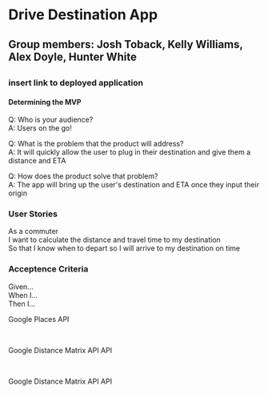 <h1>Drive Destination App</h1>
<h2>Group members: Josh Toback, Kelly Williams, Alex Doyle, Hunter White<h2>
<h3>insert link to deployed application</h3>

<h4>Determining the MVP</h4>

Q: Who is your audience?<br>
A: Users on the go! <br>


Q: What is the problem that the product will address?<br>
A: It will quickly allow the user to plug in their destination and give them a distance and ETA <br>

Q: How does the product solve that problem?<br>
A: The app will bring up the user's destination and ETA once they input their origin <br>


<h3>User Stories</h3>

As a commuter <type of user><br>
I want to calculate the distance and travel time to my destination <some goal><br>
So that I know when to depart so I will arrive to my destination on time <benefit><br>



<h3>Acceptence Criteria</h3>

Given... <some precondition><br>
When I... <do some action><br>
Then I... <expect some result><br>

  <p>Google Places API</p><br>
  <p>Google Distance Matrix API API</p><br>
  <p>Google Distance Matrix API API</p><br>
